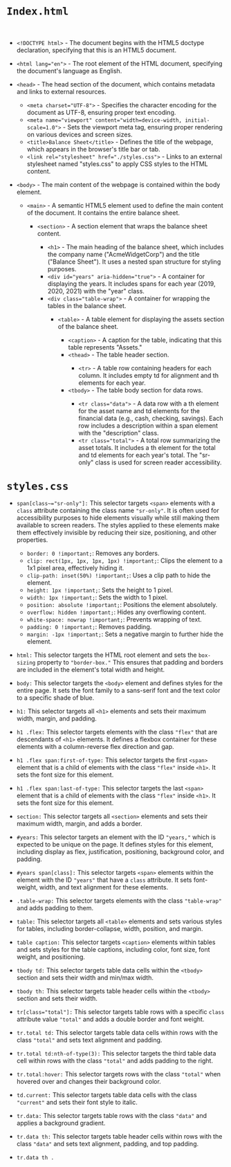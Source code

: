 <code><h1>Index.html</h1></code><br>
<ul>
  <li><code>&lt;!DOCTYPE html&gt;</code> - The document begins with the HTML5 doctype declaration, specifying that this is an HTML5 document.</li>
</ul>
<ul>
  <li><code>&lt;html lang="en"&gt;</code> - The root element of the HTML document, specifying the document's language as English.</li>
</ul>
<ul>
  <li><code>&lt;head&gt;</code> - The head section of the document, which contains metadata and links to external resources.</li>
  <ul>
    <li><code>&lt;meta charset="UTF-8"&gt;</code> - Specifies the character encoding for the document as UTF-8, ensuring proper text encoding.</li>
    <li><code>&lt;meta name="viewport" content="width=device-width, initial-scale=1.0"&gt;</code> - Sets the viewport meta tag, ensuring proper rendering on various devices and screen sizes.</li>
    <li><code>&lt;title&gt;Balance Sheet&lt;/title&gt;</code> - Defines the title of the webpage, which appears in the browser's title bar or tab.</li>
    <li><code>&lt;link rel="stylesheet" href="./styles.css"&gt;</code> - Links to an external stylesheet named "styles.css" to apply CSS styles to the HTML content.</li>
  </ul>
</ul>
<ul>
  <li><code>&lt;body&gt;</code> - The main content of the webpage is contained within the body element.</li>
  <ul>
    <li><code>&lt;main&gt;</code> - A semantic HTML5 element used to define the main content of the document. It contains the entire balance sheet.</li>
    <ul>
      <li><code>&lt;section&gt;</code> - A section element that wraps the balance sheet content.</li>
      <ul>
        <li><code>&lt;h1&gt;</code> - The main heading of the balance sheet, which includes the company name ("AcmeWidgetCorp") and the title ("Balance Sheet"). It uses a nested span structure for styling purposes.</li>
        <li><code>&lt;div id="years" aria-hidden="true"&gt;</code> - A container for displaying the years. It includes spans for each year (2019, 2020, 2021) with the "year" class.</li>
        <li><code>&lt;div class="table-wrap"&gt;</code> - A container for wrapping the tables in the balance sheet.</li>
        <ul>
          <li><code>&lt;table&gt;</code> - A table element for displaying the assets section of the balance sheet.</li>
          <ul>
            <li><code>&lt;caption&gt;</code> - A caption for the table, indicating that this table represents "Assets."</li>
            <li><code>&lt;thead&gt;</code> - The table header section.</li>
            <ul>
              <li><code>&lt;tr&gt;</code> - A table row containing headers for each column. It includes empty td for alignment and th elements for each year.</li>
            </ul>
            <li><code>&lt;tbody&gt;</code> - The table body section for data rows.</li>
            <ul>
              <li><code>&lt;tr class="data"&gt;</code> - A data row with a th element for the asset name and td elements for the financial data (e.g., cash, checking, savings). Each row includes a description within a span element with the "description" class.</li>
              <li><code>&lt;tr class="total"&gt;</code> - A total row summarizing the asset totals. It includes a th element for the total and td elements for each year's total. The "sr-only" class is used for screen reader accessibility.</li>
            </ul>
          </ul>
        </ul>
      </ul>
    </ul>
  </ul>
</ul>
<code><h1>styles.css</h1></code>
<ul>
  <li><code>span[class~="sr-only"]:</code> This selector targets <code>&lt;span&gt;</code> elements with a <code>class</code> attribute containing the class name <code>"sr-only"</code>. It is often used for accessibility purposes to hide elements visually while still making them available to screen readers. The styles applied to these elements make them effectively invisible by reducing their size, positioning, and other properties.</li>
  <ul>
    <li><code>border: 0 !important;</code>: Removes any borders.</li>
    <li><code>clip: rect(1px, 1px, 1px, 1px) !important;</code>: Clips the element to a 1x1 pixel area, effectively hiding it.</li>
    <li><code>clip-path: inset(50%) !important;</code>: Uses a clip path to hide the element.</li>
    <li><code>height: 1px !important;</code>: Sets the height to 1 pixel.</li>
    <li><code>width: 1px !important;</code>: Sets the width to 1 pixel.</li>
    <li><code>position: absolute !important;</code>: Positions the element absolutely.</li>
    <li><code>overflow: hidden !important;</code>: Hides any overflowing content.</li>
    <li><code>white-space: nowrap !important;</code>: Prevents wrapping of text.</li>
    <li><code>padding: 0 !important;</code>: Removes padding.</li>
    <li><code>margin: -1px !important;</code>: Sets a negative margin to further hide the element.</li>
  </ul>
</ul>

<ul>
  <li><code>html:</code> This selector targets the HTML root element and sets the <code>box-sizing</code> property to <code>"border-box."</code> This ensures that padding and borders are included in the element's total width and height.</li>
</ul>

<ul>
  <li><code>body:</code> This selector targets the <code>&lt;body&gt;</code> element and defines styles for the entire page. It sets the font family to a sans-serif font and the text color to a specific shade of blue.</li>
</ul>

<ul>
  <li><code>h1:</code> This selector targets all <code>&lt;h1&gt;</code> elements and sets their maximum width, margin, and padding.</li>
</ul>

<ul>
  <li><code>h1 .flex:</code> This selector targets elements with the class <code>"flex"</code> that are descendants of <code>&lt;h1&gt;</code> elements. It defines a flexbox container for these elements with a column-reverse flex direction and gap.</li>
</ul>

<ul>
  <li><code>h1 .flex span:first-of-type:</code> This selector targets the first <code>&lt;span&gt;</code> element that is a child of elements with the class <code>"flex"</code> inside <code>&lt;h1&gt;</code>. It sets the font size for this element.</li>
</ul>

<ul>
  <li><code>h1 .flex span:last-of-type:</code> This selector targets the last <code>&lt;span&gt;</code> element that is a child of elements with the class <code>"flex"</code> inside <code>&lt;h1&gt;</code>. It sets the font size for this element.</li>
</ul>

<ul>
  <li><code>section:</code> This selector targets all <code>&lt;section&gt;</code> elements and sets their maximum width, margin, and adds a border.</li>
</ul>

<ul>
  <li><code>#years:</code> This selector targets an element with the ID <code>"years,"</code> which is expected to be unique on the page. It defines styles for this element, including display as flex, justification, positioning, background color, and padding.</li>
</ul>

<ul>
  <li><code>#years span[class]:</code> This selector targets <code>&lt;span&gt;</code> elements within the element with the ID <code>"years"</code> that have a <code>class</code> attribute. It sets font-weight, width, and text alignment for these elements.</li>
</ul>

<ul>
  <li><code>.table-wrap:</code> This selector targets elements with the class <code>"table-wrap"</code> and adds padding to them.</li>
</ul>

<ul>
  <li><code>table:</code> This selector targets all <code>&lt;table&gt;</code> elements and sets various styles for tables, including border-collapse, width, position, and margin.</li>
</ul>

<ul>
  <li><code>table caption:</code> This selector targets <code>&lt;caption&gt;</code> elements within tables and sets styles for the table captions, including color, font size, font weight, and positioning.</li>
</ul>

<ul>
  <li><code>tbody td:</code> This selector targets table data cells within the <code>&lt;tbody&gt;</code> section and sets their width and min/max width.</li>
</ul>

<ul>
  <li><code>tbody th:</code> This selector targets table header cells within the <code>&lt;tbody&gt;</code> section and sets their width.</li>
</ul>

<ul>
  <li><code>tr[class="total"]:</code> This selector targets table rows with a specific <code>class</code> attribute value <code>"total"</code> and adds a double border and font weight.</li>
</ul>

<ul>
  <li><code>tr.total td:</code> This selector targets table data cells within rows with the class <code>"total"</code> and sets text alignment and padding.</li>
</ul>

<ul>
  <li><code>tr.total td:nth-of-type(3):</code> This selector targets the third table data cell within rows with the class <code>"total"</code> and adds padding to the right.</li>
</ul>

<ul>
  <li><code>tr.total:hover:</code> This selector targets rows with the class <code>"total"</code> when hovered over and changes their background color.</li>
</ul>

<ul>
  <li><code>td.current:</code> This selector targets table data cells with the class <code>"current"</code> and sets their font style to italic.</li>
</ul>

<ul>
  <li><code>tr.data:</code> This selector targets table rows with the class <code>"data"</code> and applies a background gradient.</li>
</ul>

<ul>
  <li><code>tr.data th:</code> This selector targets table header cells within rows with the class <code>"data"</code> and sets text alignment, padding, and top padding.</li>
</ul>

<ul>
  <li><code>tr.data th .
